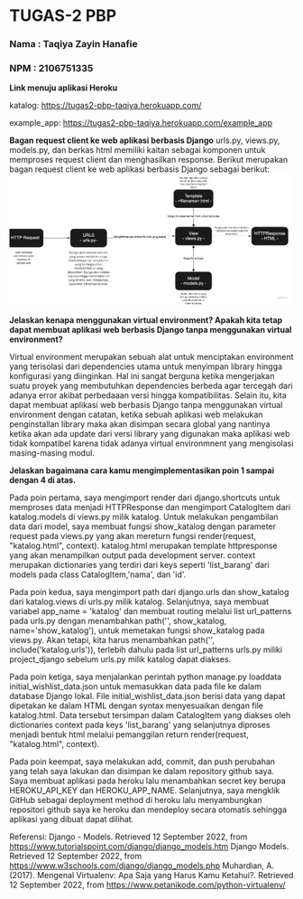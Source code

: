 # TUGAS-2 PBP

### Nama : Taqiya Zayin Hanafie
### NPM  : 2106751335


**Link menuju aplikasi Heroku**

katalog: https://tugas2-pbp-taqiya.herokuapp.com/

example_app: https://tugas2-pbp-taqiya.herokuapp.com/example_app
 
**Bagan request client ke web aplikasi berbasis Django**
urls.py, views.py, models.py, dan berkas html memiliki kaitan sebagai komponen untuk memproses request client dan menghasilkan response. Berikut merupakan bagan request client ke web aplikasi berbasis Django sebagai berikut:
![This is an image](https://github.com/taqiyazayin4/Tugas/blob/main/katalog/flow1.jpeg)

**Jelaskan kenapa menggunakan virtual environment? Apakah kita tetap dapat membuat aplikasi web berbasis Django tanpa menggunakan virtual environment?**

Virtual environment merupakan sebuah alat untuk menciptakan environment yang terisolasi dari dependencies utama untuk menyimpan library hingga konfigurasi yang diinginkan. Hal ini sangat berguna ketika mengerjakan suatu proyek yang membutuhkan dependencies berbeda agar tercegah dari adanya error akibat perbedaaan versi hingga kompatibilitas. Selain itu, kita dapat membuat aplikasi web berbasis Django tanpa menggunakan virtual environment dengan catatan, ketika sebuah aplikasi web melakukan penginstallan library maka akan disimpan secara global yang nantinya ketika akan ada update dari versi library yang digunakan maka aplikasi web tidak kompatibel karena tidak adanya virtual environmnent yang mengisolasi masing-masing modul.

**Jelaskan bagaimana cara kamu mengimplementasikan poin 1 sampai dengan 4 di atas.**

Pada poin pertama, saya mengimport render dari django.shortcuts untuk memproses data menjadi HTTPResponse dan mengimport CatalogItem dari katalog.models di views.py milik katalog. Untuk melakukan pengambilan data dari model, saya membuat fungsi show_katalog dengan parameter request pada views.py yang akan mereturn fungsi render(request, "katalog.html", context). katalog.html merupakan template httpresponse yang akan menampilkan output pada development server. context merupakan dictionaries yang terdiri dari keys seperti 'list_barang' dari models pada class CatalogItem,'nama', dan 'id'.

Pada poin kedua, saya mengimport path dari django.urls dan show_katalog dari katalog.views di urls.py milik katalog. Selanjutnya, saya membuat variabel app_name = 'katalog' dan membuat routing melalui list url_patterns pada urls.py dengan menambahkan path('', show_katalog, name='show_katalog'), untuk memetakan fungsi show_katalog pada views.py. Akan tetapi, kita harus menambahkan path('', include('katalog.urls')), terlebih dahulu pada list url_patterns urls.py miliki project_django sebelum urls.py milik katalog dapat diakses.

Pada poin ketiga, saya menjalankan perintah python manage.py loaddata initial_wishlist_data.json untuk memasukkan data pada file ke dalam database Django lokal. File initial_wishlist_data.json berisi data yang dapat dipetakan ke dalam HTML dengan syntax menyesuaikan dengan file katalog.html. Data tersebut tersimpan dalam CatalogItem yang diakses oleh dictionaries context pada keys 'list_barang' yang selanjutnya diproses menjadi bentuk html melalui pemanggilan return render(request, "katalog.html", context).

Pada poin keempat, saya melakukan add, commit, dan push perubahan yang telah saya lakukan dan disimpan ke dalam repository github saya. Saya membuat aplikasi pada heroku lalu menambahkan secret key berupa HEROKU_API_KEY dan HEROKU_APP_NAME. Selanjutnya, saya mengklik GitHub sebagai deployment method di heroku lalu menyambungkan repositori github saya ke heroku dan mendeploy secara otomatis sehingga aplikasi yang dibuat dapat dilihat. 

Referensi:
Django - Models. Retrieved 12 September 2022, from https://www.tutorialspoint.com/django/django_models.htm
Django Models. Retrieved 12 September 2022, from https://www.w3schools.com/django/django_models.php
Muhardian, A. (2017). Mengenal Virtualenv: Apa Saja yang Harus Kamu Ketahui?. Retrieved 12 September 2022, from https://www.petanikode.com/python-virtualenv/

